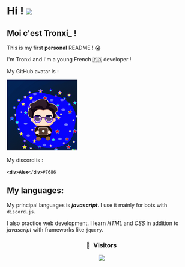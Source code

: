 # Hi ! <img src="https://media.giphy.com/media/Q7LHmoFwVP6Yc1swZs/giphy.gif" width="35px">

## Moi c'est Tronxi_ ! 

This is my first **personal** README ! :scream:

I'm Tronxi and I'm a young French 🇫🇷 developer !

My GitHub avatar is :

![Avatar](me.png)

My discord is :

`<𝐝𝐢𝐯>𝐀𝐥𝐞𝐱</𝐝𝐢𝐯>#7686`

## My languages:

My principal languages is **_javascript_**.
I use it mainly for bots with `discord.js`.

I also practice web development.
I learn _HTML_ and _CSS_ in addition to _javascript_ with frameworks like `jquery`.


### <p align="center">👀 &nbsp;Visitors</p>

<p align="center">

  <img src="https://komarev.com/ghpvc/?username=tronxi-alex&label=Vu+de+profile+👀" />

</p>

<!--
**Tronxi-alex/Tronxi-alex** is a ✨ _special_ ✨ repository because its `README.md` (this file) appears on your GitHub profile.

Here are some ideas to get you started:

- 🔭 I’m currently working on ...
- 🌱 I’m currently learning ...
- 👯 I’m looking to collaborate on ...
- 🤔 I’m looking for help with ...
- 💬 Ask me about ...
- 📫 H
ow to reach me: ...
- 😄 Pronouns: ...
- ⚡ Fun fact: ...
-->